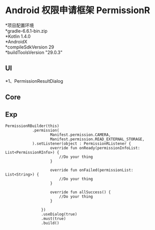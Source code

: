 Android 权限申请框架
PermissionR 
=================  
  *项目配置环境  
  *gradle-6.6.1-bin.zip  
  *Kotlin 1.4.0  
  *AndroidX  
  *compileSdkVersion 29  
  *buildToolsVersion "29.0.3"  
  
UI
------------
*1、PermissionResultDialog

Core
------------


Exp
------------

```
PermissionRBuilder(this)
            .permission(
                    Manifest.permission.CAMERA,
                    Manifest.permission.READ_EXTERNAL_STORAGE,
            ).setListener(object : PermissionRListener {
                    override fun onReady(permissionInfoList: List<PermissionRInfo>) {
                        //Do your thing
                    }

                    override fun onFailed(permissionList: List<String>) {
                        //Do your thing
                    }

                    override fun allSuccess() {
                        //Do your thing
                    }

                })
                .useDialog(true)
                .must(true)
                .build()


